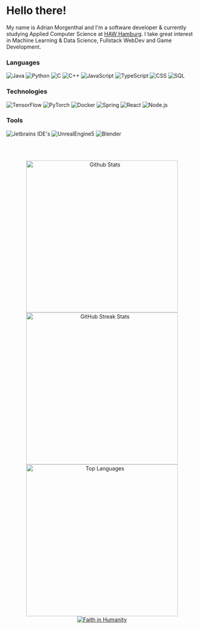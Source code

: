 # Hello there!

My name is Adrian Morgenthal and I'm a software developer & currently studying Applied Computer Science at [HAW Hamburg](www.haw-hamburg.de). I take great interest in Machine Learning & Data Science, Fullstack WebDev and Game Development.

<!------------------------- L ----------------------------->
### Languages

![Java](https://img.shields.io/badge/-Java-000?&logo=OpenJDK)
![Python](https://img.shields.io/badge/-Python-000?&logo=Python)
![C](https://img.shields.io/badge/-C-000?&logo=C)
![C++](https://img.shields.io/badge/-C++-000?&logo=c%2b%2b&logoColor=00599C)
![JavaScript](https://img.shields.io/badge/-JavaScript-000?&logo=JavaScript)
![TypeScript](https://img.shields.io/badge/-TypeScript-000?&logo=TypeScript)
![CSS](https://img.shields.io/badge/-CSS-000?logo=CSS3)
![SQL](https://img.shields.io/badge/-SQL-000?&logo=MySQL&logoColor=ffffff)

<!------------------------- TECH ----------------------------->
### Technologies

![TensorFlow](https://img.shields.io/badge/-TensorFlow-000?&logo=TensorFlow)
![PyTorch](https://img.shields.io/badge/-PyTorch-000?&logo=PyTorch)
![Docker](https://img.shields.io/badge/-Docker-000?&logo=Docker)
![Spring](https://img.shields.io/badge/-Spring-000?&logo=Spring)
![React](https://img.shields.io/badge/-React-000?&logo=React)
![Node.js](https://img.shields.io/badge/-Node.js-000?&logo=node.js)

<!------------------------- TOOLS ----------------------------->
### Tools

![Jetbrains IDE's](https://img.shields.io/badge/-Jetbrains-000?&logo=Jetbrains)
![UnrealEngine5](https://img.shields.io/badge/-UnrealEngine5-000?&logo=UnrealEngine)
![Blender](https://img.shields.io/badge/-Blender-000?&logo=Blender)

<br><br>

<!------------------------- STATS ----------------------------->
<p align="center">
  <a href="https://github.com/amaldoror/amaldoror">
    <img src="https://github-readme-stats.vercel.app/api?username=amaldoror&theme=dark&show_icons=true&hide_border=true&count_private=true" alt="Github Stats" style="width: 400px;"/>
    <br>
    <img src="https://github-readme-streak-stats.herokuapp.com/?user=amaldoror&theme=dark&hide_border=true" alt="GitHub Streak Stats" style="width: 400px;" />
    <br>
    <img src="https://github-readme-stats.vercel.app/api/top-langs/?username=amaldoror&theme=dark&show_icons=true&hide_border=true&layout=compact&hide=jupyter%20notebook" alt="Top Languages" style="width: 400px;" />
    <br>
    <img src="https://img.shields.io/badge/Faith%20In%20Humanity-5%25-FF5733" alt="Faith in Humanity"
  </a>
</p>

<!-- This github profile readme was made using [Shields.io](https://shields.io/badges) and [SimpleIcons](https://simpleicons.org/). -->
